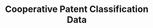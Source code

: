 ---
bigquery: https://console.cloud.google.com/bigquery?p=patents-public-data&d=cpc&page=dataset
citation: '“Cooperative Patent Classification” by the EPO and USPTO, for public use. '
contributors: EPO, USPTO
cost: None
description: Cooperative Patent Classification Data contains the scheme and definitions
  of the Cooperative Patent Classification system for classifying patent documents.
  The CPC is the result of a partnership between the EPO and the USPTO in their joint
  effort to develop a common, internationally compatible classification system for
  technical documents, in particular patent publications, which will be used by both
  offices in the patent granting process
documentation: https://www.cooperativepatentclassification.org/cpcSchemeAndDefinitions
last_edit: Mon, 04 Apr 2022 19:07:06 GMT
location: https://www.cooperativepatentclassification.org/index
maintained_by: USPTO, EPO
schema_fields: '[''not_allocatable'', ''child_groups'', ''ipcConcordant'', ''symbol'',
  ''limitingReferences'', ''definition'', ''ipc_concordant'', ''additional_only'',
  ''notAllocatable'', ''application_references'', ''synonyms'', ''title_part'', ''breakdownCode'',
  ''level'', ''title_full'', ''breakdown_code'', ''residual_references'', ''applicationReferences'',
  ''informative_references'', ''glossary'', ''residualReferences'', ''date_revised'',
  ''children'', ''sizeCache'', ''childGroups'', ''titlePart'', ''parents'', ''informativeReferences'',
  ''dateRevised'', ''titleFull'', ''status'', ''limiting_references'']'
shortname: cooperative_patent_classification
tags:
- patents
- science
title: Cooperative Patent Classification Data
uuid: 984374a7-16e9-4b35-9445-458daceb01bf
---